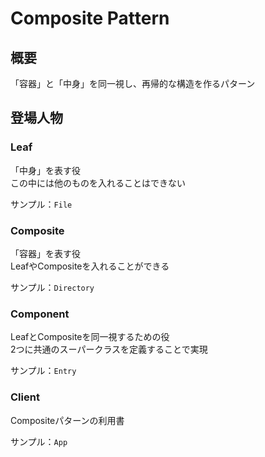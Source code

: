 # Composite Pattern

## 概要
「容器」と「中身」を同一視し、再帰的な構造を作るパターン

## 登場人物

### Leaf
「中身」を表す役  
この中には他のものを入れることはできない

サンプル：`File`

### Composite
「容器」を表す役  
LeafやCompositeを入れることができる

サンプル：`Directory`

### Component
LeafとCompositeを同一視するための役  
2つに共通のスーパークラスを定義することで実現

サンプル：`Entry`

### Client
Compositeパターンの利用書
  
サンプル：`App`
